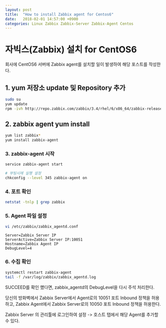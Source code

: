 ```yaml
---
layout: post
title:  "How to install Zabbix agent for Centos6"
date:   2018-02-01 14:57:00 +0900
categories: Linux Zabbix Zabbix-Server Zabbix-Agent Centos
---
```

# 자빅스(Zabbix) 설치 for CentOS6

회사에 CentOS6 서버에 Zabbix agent를 설치할 일이 발생하여 해당 포스트를 작성한다.

## 1. yum 저장소 update 및 Repository 추가

```sh
sudo su
yum update
rpm -ivh http://repo.zabbix.com/zabbix/3.4/rhel/6/x86_64/zabbix-release-3.4-1.el6.noarch.rpm
```

## 2. zabbix agent yum install

```sh
yum list zabbix*
yum install zabbix-agent
```


### 3. zabbix-agent 시작

```sh
service zabbix-agent start

# 부팅시에 실행 설정
chkconfig --level 345 zabbix-agent on
```

### 4. 포트 확인

```sh
netstat -tnlp | grep zabbix
```

### 5. Agent 파일 설정

```sh
vi /etc/zabbix/zabbix_agentd.conf
```

```
Server=Zabbix Server IP
ServerActive=Zabbix Server IP:10051
Hostname=Zabbix Agent IP
DebugLevel=4
```

### 6. 수집 확인

```sh
systemctl restart zabbix-agent
tail -f /var/log/zabbix/zabbix_agentd.log
```

SUCCEED를 확인 헀다면, zabbix_agentd의 DebugLevel을 다시 주석 처리한다.

당신의 방화벽에서 Zabbix Server에서 Agent로의 10051 포트 Inbound 정책을 허용하고, Zabbix Agent에서 Zabbix Server로의 10050 포트 Inbound 정책을 허용한다.

Zabbix Server 의 관리툴에 로그인하여 설정 -> 호스트 탭에서 해당 Agent를 추가할 수 있다.